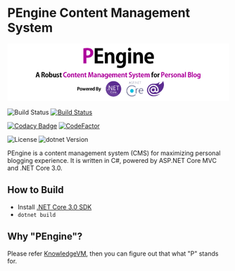 # PEngine Content Management System

<p align="center">
    <img src="Documentation/PEngineBanner.png" />
</p>

![Build Status](https://github.com/0x00000FF/PEngine/workflows/Github%20Action%20Build/badge.svg) [![Build Status](https://dev.azure.com/knowledge0636/PEngine/_apis/build/status/0x00000FF.PEngine?branchName=master)](https://dev.azure.com/knowledge0636/PEngine/_build/latest?definitionId=1&branchName=master)

[![Codacy Badge](https://api.codacy.com/project/badge/Grade/33bfd0a3367e497984b2866c7b68f92e)](https://www.codacy.com/manual/0x00000FF/PEngine?utm_source=github.com&amp;utm_medium=referral&amp;utm_content=0x00000FF/PEngine&amp;utm_campaign=Badge_Grade) [![CodeFactor](https://www.codefactor.io/repository/github/0x00000ff/pengine/badge/master)](https://www.codefactor.io/repository/github/0x00000ff/pengine/overview/master)

![License](https://img.shields.io/github/license/0x00000FF/PEngine) ![dotnet Version](https://img.shields.io/badge/dotnet-3.0-blueviolet)

PEngine is a content management system (CMS) for maximizing personal blogging experience. It is written in C#, powered by ASP.NET Core MVC and .NET Core 3.0.

## How to Build

 * Install [.NET Core 3.0 SDK](https://dotnet.microsoft.com/download)
 * `dotnet build`

## Why "PEngine"?

Please refer [KnowledgeVM](https://github.com/0x00000ff/knowledge-vm), then you can figure out that what "P" stands for.